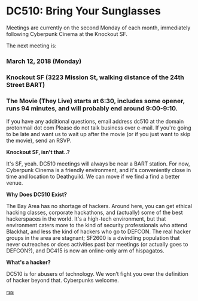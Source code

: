# DC510: Bring Your Sunglasses
Meetings are currently on the second Monday of each month, immediately following Cyberpunk Cinema at the Knockout SF.


The next meeting is:


### March 12, 2018 (Monday)
### Knockout SF (3223 Mission St, walking distance of the 24th Street BART)
### The Movie (They Live) starts at 6:30, includes some opener, runs 94 minutes, and will probably end around 9:00-9:10.


If you have any additional questions, email
address dc510 at the domain protonmail dot com
Please do not talk business over e-mail. If you're going to be late and want us to wait up after the movie (or if you just want to skip the movie), send an RSVP.


**Knockout SF, isn't that..?**

It's SF, yeah. DC510 meetings will always be near a BART station. For now, Cyberpunk Cinema is a friendly environment, and it's conveniently close in time and location to Deathguild. We can move if we find a find a better venue.


**Why Does DC510 Exist?**

The Bay Area has no shortage of hackers. Around here, you can get ethical hacking classes, corporate hackathons, and (actually) some of the best hackerspaces in the world. It's a high-tech environment, but that environment caters more to the kind of security professionals who attend Blackhat, and less the kind of hackers who go to DEFCON. The real hacker groups in the area are stagnant; SF2600 is a dwindling population that never outreaches or does activities past bar meetings (or actually goes to DEFCON?), and DC415 is now an online-only arm of hispagatos.


**What's a hacker?**

DC510 is for abusers of technology. We won’t fight you over the definition of hacker beyond that. Cyberpunks welcome.


[rss](rss.xml)

